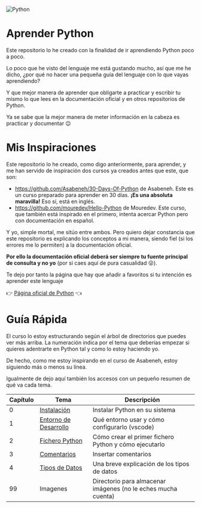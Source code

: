 ![Python](https://www.python.org/static/img/python-logo.png)

# Aprender Python

Este repositorio lo he creado con la finalidad de ir aprendiendo Python poco a poco.

Lo poco que he visto del lenguaje me está gustando mucho, así que me he dicho, ¿por qué no hacer una pequeña guía del lenguaje con lo que vayas aprendiendo?

Y que mejor manera de aprender que obligarte a practicar y escribir tu mismo lo que lees en la documentación oficial y en otros repositorios de Python.

Ya se sabe que la mejor manera de meter información en la cabeza es practicar y documentar 😉

# Mis Inspiraciones

Este repositorio lo he creado, como digo anteriormente, para aprender, y me han servido de inspiración dos cursos ya creados antes que este, que son:

* https://github.com/Asabeneh/30-Days-Of-Python de Asabeneh. Este es un curso preparado para aprender en 30 días. **¡Es una absoluta maravilla!** Eso sí, está en inglés.
* https://github.com/mouredev/Hello-Python de Mouredev. Este curso, que también está inspirado en el primero, intenta acercar Python pero con documentación en español.

Y yo, simple mortal, me sitúo entre ambos. Pero quiero dejar constancia que este repositorio es explicando los conceptos a mi manera, siendo fiel (si los errores me lo permiten) a la documentación oficial.

**Por ello la documentación oficial deberá ser siempre tu fuente principal de consulta y no yo** (por si caes aquí de pura casualidad 😜).

Te dejo por tanto la página que hay que añadir a favoritos si tu intención es aprender este lenguaje

👉 [Página oficial de Python] 👈

[Página oficial de Python]: https://docs.python.org/es/3/tutorial/index.html

# Guía Rápida

El curso lo estoy estructurando según el árbol de directorios que puedes ver más arriba. La numeración indica por el tema que deberías empezar si quieres adentrarte en Python tal y como lo estoy haciendo yo.

De hecho, como me estoy inspirando en el curso de Asabeneh, estoy siguiendo más o menos su línea.

Igualmente de dejo aquí también los accesos con un pequeño resumen de qué va cada tema.

| Capítulo | Tema                  | Descripción                                                   |
|----------|-----------------------|---------------------------------------------------------------|
| 0        | [Instalación](/0%20-%20Instalaci%C3%B3n/readme.md)           | Instalar Python en su sistema                                 |
| 1        | [Entorno de Desarrollo](/1%20-%20Entorno%20de%20desarrollo/readme.md) | Qué entorno usar y cómo configurarlo (vscode)                 |
| 2        | [Fichero Python](/2%20-%20Fichero%20Python/readme.md)        | Cómo crear el primer fichero Python y cómo ejecutarlo         |
| 3        | [Comentarios](/3%20-%20Comentarios/readme.md)           | Insertar comentarios                                          |
| 4        | [Tipos de Datos](/4%20-%20Tipos%20de%20datos/readme.md)        | Una breve explicación de los tipos de datos                   |
| 99       | Imagenes              | Directorio para almacenar imágenes (no le eches mucha cuenta) |